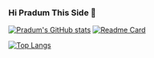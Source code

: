 ### Hi Pradum This Side 👋

<!--
**PradumTiwari/PradumTiwari** is a ✨ _special_ ✨ repository because its `README.md` (this file) appears on your GitHub profile.

Here are some ideas to get you started:

- 🔭 I’m currently working on ...
- 🌱 I’m currently learning ...
- 👯 I’m looking to collaborate on ...
- 🤔 I’m looking for help with ...
- 💬 Ask me about ...
- 📫 How to reach me: ...
- 😄 Pronouns: ...
- ⚡ Fun fact: ...
-->






  [![Pradum's GitHub stats](https://github-readme-stats.vercel.app/api?username=PradumTiwari&show_icons=true&theme=great-gatsby)](https://github.com/anuraghazra/github-readme-stats)
  [![Readme Card](https://github-readme-stats.vercel.app/api/pin/?username=PradumTiwari&repo=github-readme-stats)](https://github.com/PradumTiwari/github-readme-stats)

[![Top Langs](https://github-readme-stats.vercel.app/api/top-langs/?username=PradumTiwari&layout=compact)](https://github.com/PradumTiwari/github-readme-stats)
